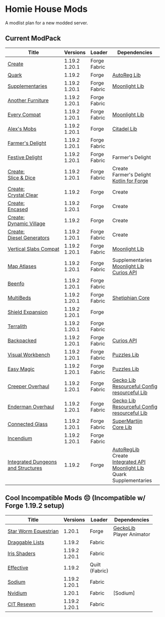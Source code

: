 # Homie House Mods

A modlist plan for a new modded server.

## Current ModPack

| Title                                       | Versions           | Loader            | Dependencies                                                                                             |
| ------------------------------------------- | ------------------ | ----------------- | -------------------------------------------------------------------------------------------------------- |
| [Create][1]                                 | 1.19.2 <br> 1.20.1 | Forge <br> Fabric |                                                                                                          |
| [Quark][2]                                  | 1.19.2             | Forge             | [AutoReg Lib][100]                                                                                       |
| [Supplementaries][3]                        | 1.19.2 <br> 1.20.1 | Forge <br> Fabric | [Moonlight Lib][101]                                                                                     |
| [Another Furniture][4]                      | 1.19.2 <br> 1.20.1 | Forge <br> Fabric |                                                                                                          |
| [Every Compat][5]                           | 1.19.2 <br> 1.20.1 | Forge <br> Fabric | [Moonlight Lib][101]                                                                                     |
| [Alex's Mobs][6]                            | 1.19.2 <br> 1.20.1 | Forge             | [Citadel Lib][102]                                                                                       |
| [Farmer's Delight][7]                       | 1.19.2 <br> 1.20.1 | Forge <br> Fabric |                                                                                                          |
| [Festive Delight][8]                        | 1.19.2 <br> 1.20.1 | Forge <br> Fabric | Farmer's Delight                                                                                         |
| [Create:<br>Slice & Dice][9]                | 1.19.2 <br> 1.20.1 | Forge <br> Fabric | Create <br> Farmer's Delight <br> [Kotlin for Forge][103]                                                |
| [Create:<br>Crystal Clear][10]              | 1.19.2             | Forge             | Create                                                                                                   |
| [Create:<br>Encased][11]                    | 1.19.2 <br> 1.20.1 | Forge             | Create                                                                                                   |
| [Create:<br>Dynamic Village][12]            | 1.19.2             | Forge             | Create                                                                                                   |
| [Create:<br>Diesel Generators][13]          | 1.19.2 <br> 1.20.1 | Forge <br> Fabric | Create                                                                                                   |
| [Vertical Slabs Compat][14]                 | 1.19.2 <br> 1.20.1 | Forge <br> Fabric | [Moonlight Lib][101]                                                                                     |
| [Map Atlases][15]                           | 1.19.2 <br> 1.20.1 | Forge <br> Fabric | Supplementaries<br>[Moonlight Lib][101]<br>[Curios API][104]                                             |
| [Beenfo][16]                                | 1.19.2 <br> 1.20.1 | Forge <br> Fabric |
| [MultiBeds][17]                             | 1.19.2 <br> 1.20.1 | Forge <br> Fabric | [Shetiphian Core][105]                                                                                   |
| [Shield Expansion][18]                      | 1.19.2 <br> 1.20.1 | Forge             |                                                                                                          |
| [Terralith][19]                             | 1.19.2 <br> 1.20.1 | Forge <br> Fabric |                                                                                                          |
| [Backpacked][20]                            | 1.19.2 <br> 1.20.1 | Forge <br> Fabric | [Curios API][104]                                                                                        |
| [Visual Workbench][21]                      | 1.19.2 <br> 1.20.1 | Forge <br> Fabric | [Puzzles Lib][106]                                                                                       |
| [Easy Magic][22]                            | 1.19.2 <br> 1.20.1 | Forge <br> Fabric | [Puzzles Lib][106]                                                                                       |
| [Creeper Overhaul][23]                      | 1.19.2 <br> 1.20.1 | Forge <br> Fabric | [Gecko Lib][107]<br>[Resourceful Config][108]<br>[resourceful Lib][109]                                  |
| [Enderman Overhaul][24]                     | 1.19.2 <br> 1.20.1 | Forge <br> Fabric | [Gecko Lib][107]<br>[Resourceful Config][108]<br>[resourceful Lib][109]                                  |
| [Connected Glass][25]                       | 1.19.2 <br> 1.20.1 | Forge <br> Fabric | [SuperMartijn<br>Core Lib][110]                                                                          |
| [Incendium][26]                             | 1.19.2 <br> 1.20.1 | Forge <br> Fabric |                                                                                                          |
| [Integrated Dungeons<br>and Structures][26] | 1.19.2             | Forge             | [AutoRegLib][100]<br>Create<br>[Integrated API][111]<br>[Moonlight Lib][101]<br>Quark<br>Supplementaries |

## Cool Incompatible Mods 😔 (Incompatible w/ Forge 1.19.2 setup)

| Title                       | Versions         | Loader            | Dependencies                       |
| --------------------------- | ---------------- | ----------------- | ---------------------------------- |
| [Star Worm Equestrian][200] | 1.20.1           | Forge             | [GeckoLib][107]<br>Player Animator |
| [Draggable Lists][201]      | 1.19.2           | Fabric            |                                    |
| [Iris Shaders][202]         | 1.19.2<br>1.20.1 | Fabric            |                                    |
| [Effective][203]            | 1.19.2           | Quilt<br>(Fabric) |                                    |
| [Sodium][204]               | 1.19.2<br>1.20.1 | Fabric            |                                    |
| [Nvidium][205]              | 1.20.1           | Fabric            | [Sodium]                           |
| [CIT Resewn][206]           | 1.19.2<br>1.20.1 | Fabric            |                                    |

<!-- Mods -->

[1]: https://www.curseforge.com/minecraft/mc-mods/create
[2]: https://www.curseforge.com/minecraft/mc-mods/quark
[3]: https://www.curseforge.com/minecraft/mc-mods/supplementaries
[4]: https://www.curseforge.com/minecraft/mc-mods/another-furniture
[5]: https://www.curseforge.com/minecraft/mc-mods/every-compat
[6]: https://www.curseforge.com/minecraft/mc-mods/alexs-mobs
[7]: https://www.curseforge.com/minecraft/mc-mods/farmers-delight
[8]: https://www.curseforge.com/minecraft/mc-mods/festive-delight
[9]: https://www.curseforge.com/minecraft/mc-mods/slice-and-dice
[10]: https://www.curseforge.com/minecraft/mc-mods/create-crystal-clear
[11]: https://www.curseforge.com/minecraft/mc-mods/create-encased
[12]: https://www.curseforge.com/minecraft/mc-mods/dynamic-village
[13]: https://www.curseforge.com/minecraft/mc-mods/create-diesel-generators
[14]: https://www.curseforge.com/minecraft/mc-mods/vertical-slabs-compat
[15]: https://www.curseforge.com/minecraft/mc-mods/map-atlases-forge
[16]: https://www.curseforge.com/minecraft/mc-mods/beenfo
[17]: https://www.curseforge.com/minecraft/mc-mods/multibeds
[18]: https://www.curseforge.com/minecraft/mc-mods/shield-expansion
[19]: https://www.curseforge.com/minecraft/mc-mods/terralith
[20]: https://www.curseforge.com/minecraft/mc-mods/backpacked

<!-- Modest Proposals -->

[21]: https://www.curseforge.com/minecraft/mc-mods/visual-workbench
[22]: https://www.curseforge.com/minecraft/mc-mods/easy-magic
[23]: https://www.curseforge.com/minecraft/mc-mods/creeper-overhaul
[24]: https://www.curseforge.com/minecraft/mc-mods/enderman-overhaul
[25]: https://www.curseforge.com/minecraft/mc-mods/connected-glass
[26]: https://www.curseforge.com/minecraft/mc-mods/incendium
[27]: https://www.curseforge.com/minecraft/mc-mods/idas

<!-- Library Reqs -->

[100]: https://www.curseforge.com/minecraft/mc-mods/autoreglib
[101]: https://www.curseforge.com/minecraft/mc-mods/selene
[102]: https://www.curseforge.com/minecraft/mc-mods/citadel
[103]: https://www.curseforge.com/minecraft/mc-mods/kotlin-for-forge
[104]: https://www.curseforge.com/minecraft/mc-mods/curios
[105]: https://modrinth.com/mod/shetiphiancore

<!-- Modest Proposal Library Reqs -->

[106]: https://www.curseforge.com/minecraft/mc-mods/puzzles-lib
[107]: https://www.curseforge.com/minecraft/mc-mods/geckolib
[108]: https://www.curseforge.com/minecraft/mc-mods/resourceful-config
[109]: https://www.curseforge.com/minecraft/mc-mods/resourceful-lib
[110]: https://www.curseforge.com/minecraft/mc-mods/supermartijn642s-core-lib
[111]: https://www.curseforge.com/minecraft/mc-mods/integrated-api

<!-- Incompat List -->

[200]: https://www.curseforge.com/minecraft/mc-mods/swem
[201]: https://www.curseforge.com/minecraft/mc-mods/draggable-lists
[202]: https://irisshaders.dev/
[203]: https://modrinth.com/mod/effective
[204]: https://modrinth.com/mod/sodium
[205]: https://modrinth.com/mod/nvidium
[206]: https://www.curseforge.com/minecraft/mc-mods/cit-resewn
